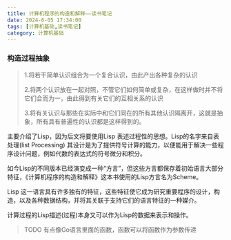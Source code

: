 ```yaml
---
title: 计算机程序的构造和解释——读书笔记
date: 2024-6-05 17:34:00
tags: [计算机基础,读书笔记]
category: 计算机基础
---
```




### 构造过程抽象

> 1.将若干简单认识组合为一个复合认识，由此产出各种复杂的认识 
>
> 2.将两个认识放在一起对照，不管它们如何简单或复杂，在这样做时并不将它们合而为一，由此得到有关它们的互相关系的认识 
>
> 3.将有关认识与那些在实际中和它们同在的所有其他认识隔离开，这就是抽象，所有具有普遍性的认识都是这样得到的。



主要介绍了Lisp，因为后文将要使用Lisp 表述过程性的思想。Lisp的名字来自表处理(list Processing) 其设计是为了提供符号计算的能力，以便能用于解决一些程序设计问题，例如代数的表达式的符号微分和积分。

如今Lisp的不同版本已经演变成一种“方言”，但这些方言都保存着初始语言大部分特征，《计算机程序的构造和解释》这本书使用的Lisp方言名为Scheme。

Lisp 这一语言具有许多独有的特征，这些特征使它成为研究重要程序的设计，构造，以及各种数据结构，并将其关联于支持它们的语言特征的一种媒介。

计算过程的Lisp描述(过程)本身又可以作为Lisp的数据来表示和操作。

> TODO 有点像Go语言里面的函数，函数可以将函数作为参数传递
